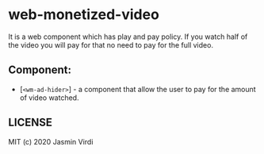 # web-monetized-video
It is a web component which has play and pay policy. If you watch half of the video you will pay for that no need to pay for the full video.


## Component:
* [`<wm-ad-hider>`] - a component that allow the user to pay for the amount of video watched.


## LICENSE

MIT (c) 2020 Jasmin Virdi
